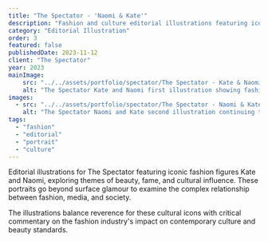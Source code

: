 ```yaml
---
title: "The Spectator - 'Naomi & Kate'"
description: "Fashion and culture editorial illustrations featuring iconic supermodel portraits and contemporary commentary."
category: "Editorial Illustration"
order: 3
featured: false
publishedDate: 2023-11-12
client: "The Spectator"
year: 2023
mainImage:
    src: "../../assets/portfolio/spectator/The Spectator - Kate & Naomi 1.png"
    alt: "The Spectator Kate and Naomi first illustration showing fashion editorial styling"
images:
  - src: "../../assets/portfolio/spectator/The Spectator - Naomi & Kate 2.png"
    alt: "The Spectator Naomi and Kate second illustration continuing the fashion editorial theme"
tags:
  - "fashion"
  - "editorial"
  - "portrait"
  - "culture"
---
```


Editorial illustrations for The Spectator featuring iconic fashion figures Kate and Naomi, exploring themes of beauty, fame, and cultural influence. These portraits go beyond surface glamour to examine the complex relationship between fashion, media, and society.

The illustrations balance reverence for these cultural icons with critical commentary on the fashion industry's impact on contemporary culture and beauty standards.
